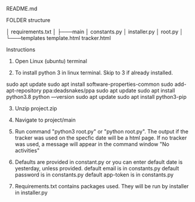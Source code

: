 README.md

FOLDER structure 

│   requirements.txt
│
├───main
│       constants.py
│       installer.py
│       root.py
│
└───templates
        template.html
        tracker.html


Instructions 

1. Open Linux (ubuntu) terminal

2. To install python 3 in linux terminal. Skip to 3 if already installed.

sudo apt update
sudo apt install software-properties-common
sudo add-apt-repository ppa:deadsnakes/ppa
sudo apt update
sudo apt install python3.8
python ––version
sudo apt update
sudo apt install python3-pip

3. Unzip project.zip

4. Navigate to project/main

5. Run command "python3 root.py" or "python root.py". 
The output if the tracker was used on the specfic date will be a html page.
If no tracker was used, a message will appear in the command window "No activities"

6. Defaults are provided in constant.py or you can enter 
	default date is yesterday, unless provided.
	default email is in constants.py
	default password is in constants.py
	default app-token is in constants.py

7. Requirements.txt contains packages used. They will be run by installer in installer.py
